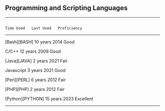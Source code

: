 ## Programming and Scripting Languages

----------------------------------------------------------------------------- ------------ ------------ --------------------
                                                                                Time Used   Last Used   Proficiency
----------------------------------------------------------------------------- ------------ ------------ --------------------
[Bash][BASH]                                                                    10 years     2014       Good

C/C++                                                                           12 years     2009       Good

[Java][JAVA]                                                                     2 years     2021       Fair

Javascript                                                                       3 years     2021       Good

[Perl][PERL]                                                                     6 years     2012       Fair

[PHP][PHP]                                                                       2 years     2012       Fair

[Python][PYTHON]                                                                15 years     2023       Excellent
----------------------------------------------------------------------------- ------------ ------------ --------------------

